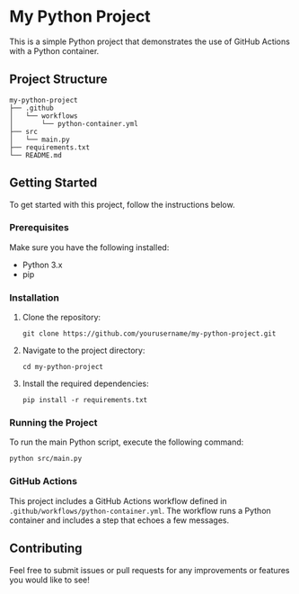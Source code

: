 # My Python Project

This is a simple Python project that demonstrates the use of GitHub Actions with a Python container.

## Project Structure

```
my-python-project
├── .github
│   └── workflows
│       └── python-container.yml
├── src
│   └── main.py
├── requirements.txt
└── README.md
```

## Getting Started

To get started with this project, follow the instructions below.

### Prerequisites

Make sure you have the following installed:

- Python 3.x
- pip

### Installation

1. Clone the repository:
   ```
   git clone https://github.com/yourusername/my-python-project.git
   ```
2. Navigate to the project directory:
   ```
   cd my-python-project
   ```
3. Install the required dependencies:
   ```
   pip install -r requirements.txt
   ```

### Running the Project

To run the main Python script, execute the following command:
```
python src/main.py
```

### GitHub Actions

This project includes a GitHub Actions workflow defined in `.github/workflows/python-container.yml`. The workflow runs a Python container and includes a step that echoes a few messages.

## Contributing

Feel free to submit issues or pull requests for any improvements or features you would like to see!



